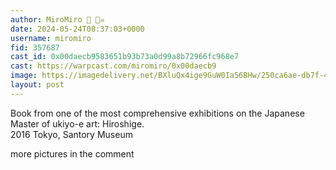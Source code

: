 ```yaml
---
author: MiroMiro 🔵 🏴‍☠️
date: 2024-05-24T08:37:03+0000
username: miromiro
fid: 357687
cast_id: 0x00daecb9583651b93b73a0d99a8b72966fc968e7
cast: https://warpcast.com/miromiro/0x00daecb9
image: https://imagedelivery.net/BXluQx4ige9GuW0Ia56BHw/250ca6ae-db7f-4bc4-37a7-a3ab9e1c0700/original
layout: post
---
```

Book from one of the most comprehensive exhibitions on the Japanese Master of ukiyo-e art: Hiroshige.  
2016 Tokyo, Santory Museum  
  
more pictures in the comment  

<img src='https://imagedelivery.net/BXluQx4ige9GuW0Ia56BHw/250ca6ae-db7f-4bc4-37a7-a3ab9e1c0700/original' alt='' referrerpolicy='no-referrer'/>
<img src='https://imagedelivery.net/BXluQx4ige9GuW0Ia56BHw/67b75936-f757-4530-7839-fe0a1556f400/original' alt='' referrerpolicy='no-referrer'/>